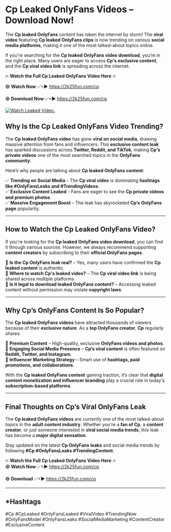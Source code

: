 # Cp Leaked OnlyFans Videos – Download Now!

The **Cp leaked OnlyFans** content has taken the internet by storm! The **viral video** featuring **Cp leaked OnlyFans clips** is now trending on various **social media platforms**, making it one of the most talked-about topics online.  

If you're searching for the **Cp leaked OnlyFans video download**, you’re in the right place. Many users are eager to access **Cp's exclusive content**, and the **Cp viral video link** is spreading across the internet.  

🔥 **Watch the Full Cp Leaked OnlyFans Video Here** 🔥  

🟢 **Watch Now** ✅=► https://2k25fun.com/cp

🟢 **Download Now** ✅=► https://2k25fun.com/cp

[![Watch Leaked Video.](https://miro.medium.com/v2/resize:fit:828/format:webp/1*cilzJN44JGOrTw9NJCrNHA.gif "Watch Leaked Video")](https://2k25fun.com/cp)

## **Why Is the Cp Leaked OnlyFans Video Trending?**  

The **Cp leaked OnlyFans video** has gone **viral on social media**, drawing massive attention from fans and influencers. This **exclusive content leak** has sparked discussions across **Twitter, Reddit, and TikTok**, making **Cp's private videos** one of the most searched topics in the **OnlyFans community**.  

Here’s why people are talking about **Cp leaked OnlyFans content**:  

✅ **Trending on Social Media** – The **Cp viral video** is dominating **hashtags like #OnlyFansLeaks and #TrendingVideos**.  
✅ **Exclusive Content Leaked** – Fans are eager to see the **Cp private videos and premium photos**.  
✅ **Massive Engagement Boost** – The leak has skyrocketed **Cp’s OnlyFans page** popularity.  

---

## **How to Watch the Cp Leaked OnlyFans Video?**  

If you're looking for the **Cp leaked OnlyFans video download**, you can find it through various sources. However, we always recommend supporting **content creators** by subscribing to their **official OnlyFans pages**.  

🔹 **Is the Cp OnlyFans leak real?** – Yes, many users have confirmed the **Cp leaked content** is authentic.  
🔹 **Where to watch Cp's leaked video?** – The **Cp viral video link** is being shared across multiple platforms.  
🔹 **Is it legal to download leaked OnlyFans content?** – Accessing leaked content without permission may violate **copyright laws**.  

---

## **Why Cp’s OnlyFans Content Is So Popular?**  

The **Cp leaked OnlyFans videos** have attracted thousands of viewers because of their **exclusive nature**. As a **top OnlyFans creator**, **Cp** regularly shares:  

📌 **Premium Content** – High-quality, exclusive **OnlyFans videos and photos**.  
📌 **Engaging Social Media Presence** – **Cp’s viral content** is often featured on **Reddit, Twitter, and Instagram**.  
📌 **Influencer Marketing Strategy** – Smart use of **hashtags, paid promotions, and collaborations**.  

With the **Cp leaked OnlyFans content** gaining traction, it’s clear that **digital content monetization and influencer branding** play a crucial role in today's **subscription-based platforms**.  

---

## **Final Thoughts on Cp’s Viral OnlyFans Leak**  

The **Cp leaked OnlyFans videos** are currently one of the most talked-about topics in the **adult content industry**. Whether you're a **fan of Cp**, a **content creator**, or just someone interested in **viral social media trends**, this leak has become a **major digital sensation**.  

Stay updated on the latest **Cp OnlyFans leaks** and social media trends by following **#Cp #OnlyFansLeaks #TrendingContent**.  

🔥 **Watch the Full Cp Leaked OnlyFans Video Here** 🔥  
🟢 **Watch Now** ✅=► https://2k25fun.com/cp

🟢 **Download** ✅=► https://2k25fun.com/cp

---

## *Hashtags
#Cp #CpLeaked #OnlyFansLeaked #ViralVideo #TrendingNow #OnlyFansModel #OnlyFansLeaks #SocialMediaMarketing #ContentCreator #ExclusiveContent  